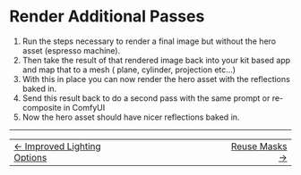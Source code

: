 # Render Additional Passes

1. Run the steps necessary to render a final image but without the hero asset (espresso machine).
2. Then take the result of that rendered image back into your kit based app and map that to a mesh ( plane, cylinder, projection etc...)
3. With this in place you can now render the hero asset with the reflections baked in.
4. Send this result back to do a second pass with the same prompt or re-composite in ComfyUI
5. Now the hero asset should have nicer reflections baked in.

----
<div align="center">
  <table>
    <tr>
      <td align="left"><a href="./26_improve_lighting.md">&larr; Improved Lighting Options</a></td>
      <td align="center">⠀⠀⠀⠀⠀⠀⠀⠀                    ⠀⠀⠀⠀⠀⠀       </td>
      <td align="right"><a href="./28_reuse_masks.md">Reuse Masks &rarr;</a></td>
    </tr>
  </table>
</div>
